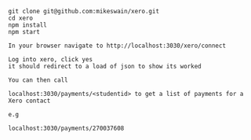 

    git clone git@github.com:mikeswain/xero.git
    cd xero
    npm install
    npm start

    In your browser navigate to http://localhost:3030/xero/connect

    Log into xero, click yes
    it should redirect to a load of json to show its worked

    You can then call

    localhost:3030/payments/<studentid> to get a list of payments for a Xero contact

    e.g 

    localhost:3030/payments/270037608

